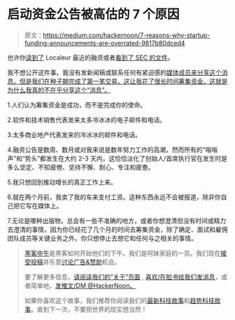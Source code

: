 # 启动资金公告被高估的 7 个原因

> 原文：<https://medium.com/hackernoon/7-reasons-why-startup-funding-announcements-are-overrated-9817b80dced4>

也许你[读到了](http://www.bizjournals.com/austin/news/2016/10/26/localeur-ceo-plans-to-hire-more-developers-and.html) Localeur 最近的融资或者[看到了 SEC 的文件](https://www.sec.gov/Archives/edgar/data/1688137/000168813716000001/xslFormDX01/primary_doc.xml)。

我不想公开这件事。我没有发新闻稿或联系任何有紧迫感的[媒体成员来分享这个消息。但是我们在种子期完成了第一笔交易，这让我花了很长时间筹集资金。这就是为什么我真的不在乎分享这个“消息”。](https://hackernoon.com/tagged/media)

1.人们认为筹集资金是成功，而不是完成你的使命。

2.软件和技术销售代表发来太多冷冰冰的电子邮件和电话。

3.太多商业地产代表发来的冷冰冰的邮件和电话。

4.融资公告是数周、数月或对我来说是数年努力工作的高潮，然而所有的“嗡嗡声”和“势头”都发生在大约 2-3 天内，这恰恰淡化了创始人/首席执行官在发生时是多么坚定、不知疲倦、坚持不懈、耐心、专注和疲惫。

5.我只想回到推动增长的真正工作上来。

6.就在两个月前，我卖了我的车来支付工资。这种东西永远不会被报道，除非你自己把它写在媒体上。

7.无论是哪种出版物，总会有一些不准确的地方，或者你想澄清但没有时间或精力去澄清的事情，因为你已经花了几个月的时间去筹集资金，除了确定、面试和雇佣团队成员等关键业务之外，你只想停止去想它和任何与之相关的事情。

> [黑客中午](http://bit.ly/Hackernoon)是黑客如何开始他们的下午。我们是阿妹家庭的一员。我们现在[接受投稿](http://bit.ly/hackernoonsubmission)并乐意[讨论广告&赞助](mailto:partners@amipublications.com)机会。
> 
> 要了解更多信息，[请阅读我们的“关于”页面](https://goo.gl/4ofytp) , [喜欢/在脸书给我们发消息](http://bit.ly/HackernoonFB)，或者简单地，[发推文/DM @HackerNoon。](https://goo.gl/k7XYbx)
> 
> 如果你喜欢这个故事，我们推荐你阅读我们的[最新科技故事](http://bit.ly/hackernoonlatestt)和[趋势科技故事](https://hackernoon.com/trending)。直到下一次，不要把世界的现实想当然！